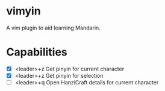 # vimyin

A vim plugin to aid learning Mandarin.

# Capabilities

- [x] \<leader\>+z Get pinyin for current character
- [x] \<leader\>+z Get pinyin for selection
- [ ] \<leader\>+q Open HanziCraft details for current character
